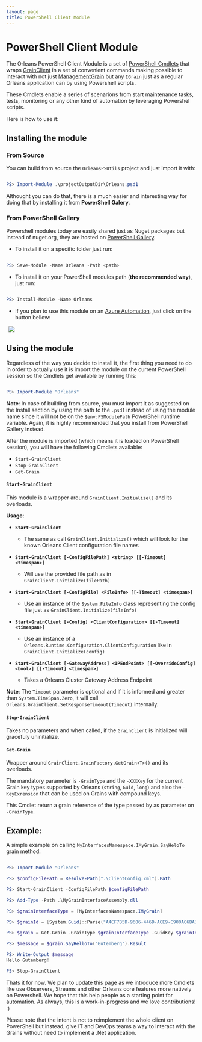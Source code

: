 ```yaml
---
layout: page
title: PowerShell Client Module
---
```


# PowerShell Client Module

The Orleans PowerShell Client Module is a set of [PowerShell Cmdlets](https://technet.microsoft.com/en-us/library/dd772285.aspx) that wraps
[GrainClient](https://github.com/dotnet/orleans/blob/master/src/Orleans/Core/GrainClient.cs) in a set of convenient commands making possible to interact with not just
[ManagementGrain](https://github.com/dotnet/orleans/blob/master/src/OrleansRuntime/Core/ManagementGrain.cs) but any `IGrain` just as a regular Orleans application can by using Powershell scripts.

These Cmdlets enable a series of scenarions from start maintenance tasks, tests, monitoring or any other kind of automation by leveraging Powershel scripts.

Here is how to use it:

## Installing the module

### From Source
You can build from source the `OrleansPSUtils` project and just import it with:

``` powershell

PS> Import-Module .\projectOutputDir\Orleans.psd1

```

Althought you can do that, there is a much easier and interesting way for doing that by installing it from **PowerShell Galery**.

### From PowerShell Gallery

Powershell modules today are easily shared just as Nuget packages but instead of nuget.org, they are hosted on [PowerShell Gallery](https://www.powershellgallery.com/).

* To install it on a specific folder just run:

``` powershell

PS> Save-Module -Name Orleans -Path <path>

```

* To install it on your PowerShell modules path (**the recommended way**), just run:

``` powershell

PS> Install-Module -Name Orleans

```

* If you plan to use this module on an [Azure Automation](https://azure.microsoft.com/en-us/services/automation/), just click on the button bellow:
<button style="border:none;background-image:none; background-color:transparent " type="button" title="Deploy this module to Azure Automation." onclick="window.open('https://www.powershellgallery.com/packages/Orleans/DeployItemToAzureAutomation?itemType=PSModule', target = '_blank')">
	<img src="https://www.powershellgallery.com/Content/Images/DeployToAzureAutomationButton.png">
</button>



## Using the module

Regardless of the way you decide to install it, the first thing you need to do in order to actually use it is import the module on the current PowerShell session so the Cmdlets get available by running this:

``` powershell

PS> Import-Module "Orleans"

```

**Note**:
In case of building from source, you must import it as suggested on the Install section by using the path to the `.psd1` instead of using the module name since it will not be on the `$env:PSModulePath` PowerShell runtime variable.
Again, it is highly recommended that you install from PowerShell Gallery instead.

After the module is imported (which means it is loaded on PowerShell session), you will have the following Cmdlets available:

* `Start-GrainClient`
* `Stop-GrainClient`
* `Get-Grain`

#### `Start-GrainClient`

This module is a wrapper around `GrainClient.Initialize()` and its overloads.

**Usage**:     



* __`Start-GrainClient`__

  * The same as call `GrainClient.Initialize()` which will look for the known Orleans Client configuration file names

* __`Start-GrainClient [-ConfigFilePath] <string> [[-Timeout] <timespan>]`__

  * Will use the provided file path as in `GrainClient.Initialize(filePath)`

* __`Start-GrainClient [-ConfigFile] <FileInfo> [[-Timeout] <timespan>]`__

  * Use an instance of the `System.FileInfo` class representing the config file just as `GrainClient.Initialize(fileInfo)`

* __`Start-GrainClient [-Config] <ClientConfiguration> [[-Timeout] <timespan>]`__

  * Use an instance of a `Orleans.Runtime.Configuration.ClientConfiguration` like in `GrainClient.Initialize(config)`

* __`Start-GrainClient [-GatewayAddress] <IPEndPoint> [[-OverrideConfig] <bool>] [[-Timeout] <timespan>]`__

  * Takes a Orleans Cluster Gateway Address Endpoint


**Note**:
The `Timeout` parameter is optional and if it is informed and greater than `System.TimeSpan.Zero`, it will call `Orleans.GrainClient.SetResponseTimeout(Timeout)` internally.

#### `Stop-GrainClient`

Takes no parameters and when called, if the `GrainClient` is initialized will gracefuly uninitialize.

#### `Get-Grain`

Wrapper around `GrainClient.GrainFactory.GetGrain<T>()` and its overloads.

The mandatory parameter is `-GrainType` and the `-XXXKey` for the current Grain key types supported by Orleans (`string`, `Guid`, `long`) and also the `-KeyExrension` that can be used on Grains with compound keys.

This Cmdlet return a grain reference of the type passed by as parameter on `-GrainType`.

## Example:

A simple example on calling `MyInterfacesNamespace.IMyGrain.SayHeloTo` grain method:

``` powershell

PS> Import-Module "Orleans"

PS> $configFilePath = Resolve-Path(".\ClientConfig.xml").Path

PS> Start-GrainClient -ConfigFilePath $configFilePath

PS> Add-Type -Path .\MyGrainInterfaceAssembly.dll

PS> $grainInterfaceType = [MyInterfacesNamespace.IMyGrain]

PS> $grainId = [System.Guid]::Parse("A4CF7B5D-9606-446D-ACE9-C900AC6BA3AD")

PS> $grain = Get-Grain -GrainType $grainInterfaceType -GuidKey $grainId

PS> $message = $grain.SayHelloTo("Gutemberg").Result

PS> Write-Output $message
Hello Gutemberg!

PS> Stop-GrainClient

```

Thats it for now. We plan to update this page as we introduce more Cmdlets like use Observers, Streams and other Orleans core features more natively on Powershell.
We hope that this help people as a starting point for automation. As always, this is a work-in-progress and we love contributions! :)

Please note that the intent is not to reimplement the whole client on PowerShell but instead, give IT and DevOps teams a way to interact with the Grains without need to implement a .Net application.
